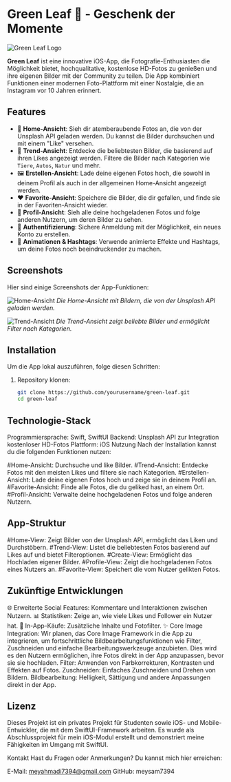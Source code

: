 # Green Leaf 🌿 - Geschenk der Momente

![Green Leaf Logo](path/to/logo.png)

**Green Leaf** ist eine innovative iOS-App, die Fotografie-Enthusiasten die Möglichkeit bietet, hochqualitative, kostenlose HD-Fotos zu genießen und ihre eigenen Bilder mit der Community zu teilen. Die App kombiniert Funktionen einer modernen Foto-Plattform mit einer Nostalgie, die an Instagram vor 10 Jahren erinnert.

## Features

- 📸 **Home-Ansicht**: Sieh dir atemberaubende Fotos an, die von der Unsplash API geladen werden. Du kannst die Bilder durchsuchen und mit einem "Like" versehen.
- 🌟 **Trend-Ansicht**: Entdecke die beliebtesten Bilder, die basierend auf ihren Likes angezeigt werden. Filtere die Bilder nach Kategorien wie `Tiere`, `Autos`, `Natur` und mehr.
- 🖼️ **Erstellen-Ansicht**: Lade deine eigenen Fotos hoch, die sowohl in deinem Profil als auch in der allgemeinen Home-Ansicht angezeigt werden. 
- ❤️ **Favorite-Ansicht**: Speichere die Bilder, die dir gefallen, und finde sie in der Favoriten-Ansicht wieder.
- 👤 **Profil-Ansicht**: Sieh alle deine hochgeladenen Fotos und folge anderen Nutzern, um deren Bilder zu sehen.
- 🔐 **Authentifizierung**: Sichere Anmeldung mit der Möglichkeit, ein neues Konto zu erstellen.
- 🎉 **Animationen & Hashtags**: Verwende animierte Effekte und Hashtags, um deine Fotos noch beeindruckender zu machen.

## Screenshots

Hier sind einige Screenshots der App-Funktionen:

![Home-Ansicht](path/to/home-screenshot.png)
*Die Home-Ansicht mit Bildern, die von der Unsplash API geladen werden.*

![Trend-Ansicht](path/to/trend-screenshot.png)
*Die Trend-Ansicht zeigt beliebte Bilder und ermöglicht Filter nach Kategorien.*

## Installation

Um die App lokal auszuführen, folge diesen Schritten:

1. Repository klonen:
   ```bash
   git clone https://github.com/yourusername/green-leaf.git
   cd green-leaf


## Technologie-Stack
Programmiersprache: Swift, SwiftUI
Backend: Unsplash API zur Integration kostenloser HD-Fotos
Plattform: iOS
Nutzung
Nach der Installation kannst du die folgenden Funktionen nutzen:

#Home-Ansicht: Durchsuche und like Bilder.
#Trend-Ansicht: Entdecke Fotos mit den meisten Likes und filtere sie nach Kategorien.
#Erstellen-Ansicht: Lade deine eigenen Fotos hoch und zeige sie in deinem Profil an.
#Favorite-Ansicht: Finde alle Fotos, die du geliked hast, an einem Ort.
#Profil-Ansicht: Verwalte deine hochgeladenen Fotos und folge anderen Nutzern.

## App-Struktur
#Home-View: Zeigt Bilder von der Unsplash API, ermöglicht das Liken und Durchstöbern.
#Trend-View: Listet die beliebtesten Fotos basierend auf Likes auf und bietet Filteroptionen.
#Create-View: Ermöglicht das Hochladen eigener Bilder.
#Profile-View: Zeigt die hochgeladenen Fotos eines Nutzers an.
#Favorite-View: Speichert die vom Nutzer gelikten Fotos.
## Zukünftige Entwicklungen
🌐 Erweiterte Social Features: Kommentare und Interaktionen zwischen Nutzern.
📊 Statistiken: Zeige an, wie viele Likes und Follower ein Nutzer hat.
💸 In-App-Käufe: Zusätzliche Inhalte und Fotofilter.
✨ Core Image Integration: Wir planen, das Core Image Framework in die App zu integrieren, um fortschrittliche Bildbearbeitungsfunktionen wie Filter, Zuschneiden und einfache Bearbeitungswerkzeuge anzubieten. Dies wird es den Nutzern ermöglichen, ihre Fotos direkt in der App anzupassen, bevor sie sie hochladen.
Filter: Anwenden von Farbkorrekturen, Kontrasten und Effekten auf Fotos.
Zuschneiden: Einfaches Zuschneiden und Drehen von Bildern.
Bildbearbeitung: Helligkeit, Sättigung und andere Anpassungen direkt in der App.

## Lizenz

Dieses Projekt ist ein privates Projekt für Studenten sowie iOS- und Mobile-Entwickler, die mit dem SwiftUI-Framework arbeiten. Es wurde als Abschlussprojekt für mein iOS-Modul erstellt und demonstriert meine Fähigkeiten im Umgang mit SwiftUI.


Kontakt
Hast du Fragen oder Anmerkungen? Du kannst mich hier erreichen:

E-Mail: meyahmadi7394@gmail.com
GitHub: meysam7394
